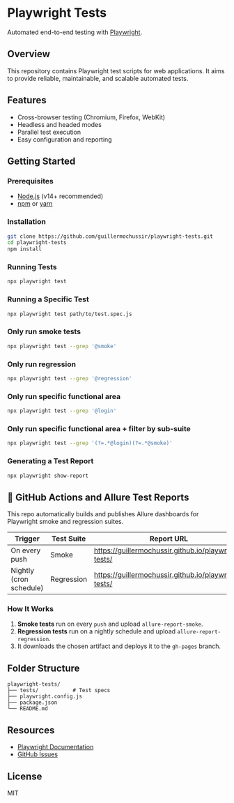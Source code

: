 # Playwright Tests

Automated end-to-end testing with [Playwright](https://playwright.dev/).

## Overview

This repository contains Playwright test scripts for web applications. It aims to provide reliable, maintainable, and scalable automated tests.

## Features

- Cross-browser testing (Chromium, Firefox, WebKit)
- Headless and headed modes
- Parallel test execution
- Easy configuration and reporting

## Getting Started

### Prerequisites

- [Node.js](https://nodejs.org/) (v14+ recommended)
- [npm](https://www.npmjs.com/) or [yarn](https://yarnpkg.com/)

### Installation

```bash
git clone https://github.com/guillermochussir/playwright-tests.git
cd playwright-tests
npm install
```

### Running Tests

```bash
npx playwright test
```

### Running a Specific Test

```bash
npx playwright test path/to/test.spec.js
```

### Only run smoke tests

```bash
npx playwright test --grep '@smoke'
```

### Only run regression

```bash
npx playwright test --grep '@regression'
```

### Only run specific functional area

```bash
npx playwright test --grep '@login'
```

### Only run specific functional area + filter by sub-suite

```bash
npx playwright test --grep '(?=.*@login)(?=.*@smoke)'
```

### Generating a Test Report

```bash
npx playwright show-report
```

## 🚀 GitHub Actions and Allure Test Reports 

This repo automatically builds and publishes Allure dashboards for Playwright smoke and regression suites.

| Trigger                 | Test Suite  | Report URL                                                              |
|-------------------------|-------------|-------------------------------------------------------------------------|
| On every push           | Smoke       | https://guillermochussir.github.io/playwright-tests/                    |
| Nightly (cron schedule) | Regression  | https://guillermochussir.github.io/playwright-tests/                    |

### How It Works

1. **Smoke tests** run on every `push` and upload `allure-report-smoke`.  
2. **Regression tests** run on a nightly schedule and upload `allure-report-regression`.  
3. It downloads the chosen artifact and deploys it to the `gh-pages` branch.

## Folder Structure

```
playwright-tests/
├── tests/           # Test specs
├── playwright.config.js
├── package.json
└── README.md
```

## Resources

- [Playwright Documentation](https://playwright.dev/docs/intro)
- [GitHub Issues](https://github.com/guillermochussir/playwright-tests/issues)

## License

MIT
